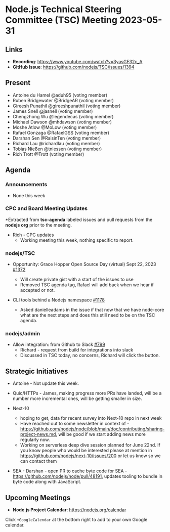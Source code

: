 # Node.js Technical Steering Committee (TSC) Meeting 2023-05-31

## Links

* **Recording**:  <https://www.youtube.com/watch?v=3yasGF32c_A>
* **GitHub Issue**: <https://github.com/nodejs/TSC/issues/1394>

## Present

* Antoine du Hamel @aduh95 (voting member)
* Ruben Bridgewater @BridgeAR (voting member)
* Gireesh Punathil @gireeshpunathil (voting member)
* James Snell @jasnell (voting member)
* Chengzhong Wu @legendecas (voting member)
* Michael Dawson @mhdawson (voting member)
* Moshe Atlow @MoLow (voting member)
* Rafael Gonzaga @RafaelGSS (voting member)
* Darshan Sen @RaisinTen (voting member)
* Richard Lau @richardlau (voting member)
* Tobias Nießen @tniessen (voting member)
* Rich Trott @Trott (voting member)

## Agenda

### Announcements

* None this week

### CPC and Board Meeting Updates

*Extracted from **tsc-agenda** labeled issues and pull requests from the **nodejs org** prior to the meeting.

* Rich - CPC updates
  * Working meeting this week, nothing specific to report.

### nodejs/TSC

* Opportunity: Grace Hopper Open Source Day (virtual) Sept 22, 2023 [#1372](https://github.com/nodejs/TSC/issues/1372)
  * Will create private gist with a start of the issues to use
  * Removed TSC agenda tag, Rafael will add back when we hear if accepted or not.

* CLI tools behind a Nodejs namespace [#1178](https://github.com/nodejs/TSC/issues/1178)
  * Asked danielleadams in the issue if that now that we have node-core what are the next steps and does this still need to be on the TSC agenda.

### nodejs/admin

* Allow integration: from Github to Slack [#799](https://github.com/nodejs/admin/issues/799)
  * Richard - request from build for integrations into slack
  * Discussed in TSC today, no concerns, Richard will click the button.

## Strategic Initiatives

* Antoine - Not update this week.
* Quic/HTTPs - James, making progress more PRs have landed, will be a number more incremental ones, will be getting smaller in size.
* Next-10
  * hoping to get, data for recent survey into Next-10 repo in next week
  * Have reached out to some newsletter in context of - <https://github.com/nodejs/node/blob/main/doc/contributing/sharing-project-news.md>, will be good if we start adding news more regularly now.
  * Working on serverless deep dive session planned for June 22nd. If you know people who would be interested please at mention in <https://github.com/nodejs/next-10/issues/200> or let us know so we can contact them

* SEA - Darshan - open PR to cache byte code for SEA - <https://github.com/nodejs/node/pull/48191>, updates tooling to bundle in byte code along with JavaScript.

## Upcoming Meetings

* **Node.js Project Calendar**: <https://nodejs.org/calendar>

Click `+GoogleCalendar` at the bottom right to add to your own Google calendar.
